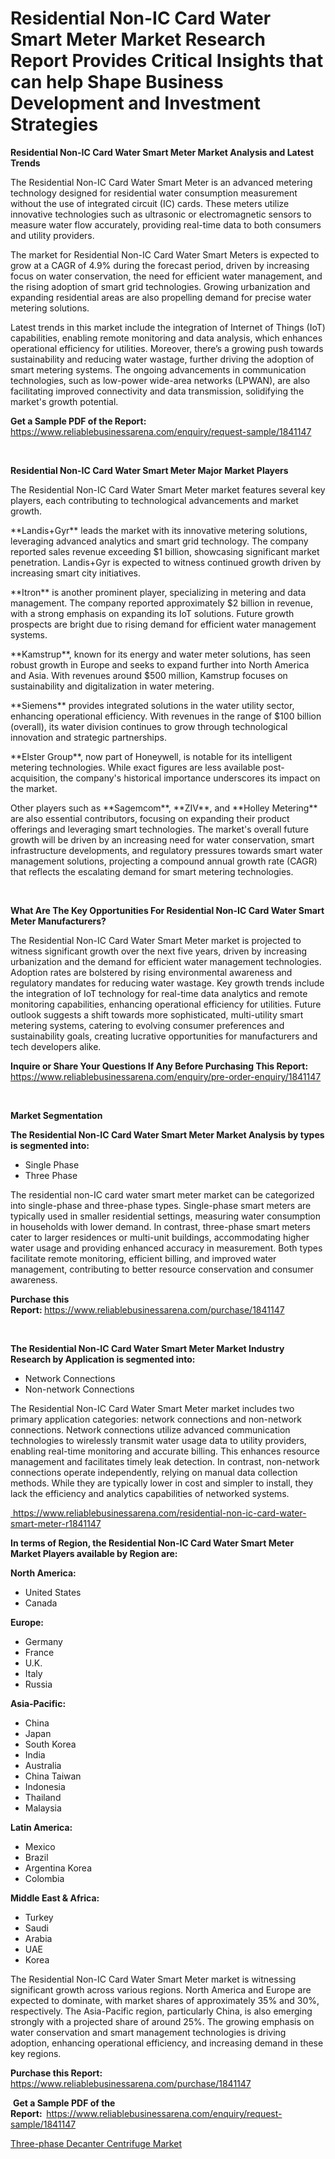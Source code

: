<p><h1>Residential Non-IC Card Water Smart Meter Market Research Report Provides Critical Insights that can help Shape Business Development and Investment Strategies</h1></p><p><strong>Residential Non-IC Card Water Smart Meter Market Analysis and Latest Trends</strong></p>
<p><p>The Residential Non-IC Card Water Smart Meter is an advanced metering technology designed for residential water consumption measurement without the use of integrated circuit (IC) cards. These meters utilize innovative technologies such as ultrasonic or electromagnetic sensors to measure water flow accurately, providing real-time data to both consumers and utility providers. </p><p>The market for Residential Non-IC Card Water Smart Meters is expected to grow at a CAGR of 4.9% during the forecast period, driven by increasing focus on water conservation, the need for efficient water management, and the rising adoption of smart grid technologies. Growing urbanization and expanding residential areas are also propelling demand for precise water metering solutions. </p><p>Latest trends in this market include the integration of Internet of Things (IoT) capabilities, enabling remote monitoring and data analysis, which enhances operational efficiency for utilities. Moreover, there’s a growing push towards sustainability and reducing water wastage, further driving the adoption of smart metering systems. The ongoing advancements in communication technologies, such as low-power wide-area networks (LPWAN), are also facilitating improved connectivity and data transmission, solidifying the market's growth potential.</p></p>
<p><strong>Get a Sample PDF of the Report:&nbsp;</strong> <a href="https://www.reliablebusinessarena.com/enquiry/request-sample/1841147?utm_campaign=3041&utm_medium=2&utm_source=Github&utm_content=ia&utm_term=12042025&utm_id=residential-non-ic-card-water-smart-meter">https://www.reliablebusinessarena.com/enquiry/request-sample/1841147</a></p>
<p>&nbsp;</p>
<p><strong>Residential Non-IC Card Water Smart Meter Major Market Players</strong></p>
<p><p>The Residential Non-IC Card Water Smart Meter market features several key players, each contributing to technological advancements and market growth. </p><p>**Landis+Gyr** leads the market with its innovative metering solutions, leveraging advanced analytics and smart grid technology. The company reported sales revenue exceeding $1 billion, showcasing significant market penetration. Landis+Gyr is expected to witness continued growth driven by increasing smart city initiatives.</p><p>**Itron** is another prominent player, specializing in metering and data management. The company reported approximately $2 billion in revenue, with a strong emphasis on expanding its IoT solutions. Future growth prospects are bright due to rising demand for efficient water management systems.</p><p>**Kamstrup**, known for its energy and water meter solutions, has seen robust growth in Europe and seeks to expand further into North America and Asia. With revenues around $500 million, Kamstrup focuses on sustainability and digitalization in water metering.</p><p>**Siemens** provides integrated solutions in the water utility sector, enhancing operational efficiency. With revenues in the range of $100 billion (overall), its water division continues to grow through technological innovation and strategic partnerships.</p><p>**Elster Group**, now part of Honeywell, is notable for its intelligent metering technologies. While exact figures are less available post-acquisition, the company's historical importance underscores its impact on the market.</p><p>Other players such as **Sagemcom**, **ZIV**, and **Holley Metering** are also essential contributors, focusing on expanding their product offerings and leveraging smart technologies. The market's overall future growth will be driven by an increasing need for water conservation, smart infrastructure developments, and regulatory pressures towards smart water management solutions, projecting a compound annual growth rate (CAGR) that reflects the escalating demand for smart metering technologies.</p></p>
<p>&nbsp;</p>
<p><strong>What Are The Key Opportunities For Residential Non-IC Card Water Smart Meter Manufacturers?</strong></p>
<p><p>The Residential Non-IC Card Water Smart Meter market is projected to witness significant growth over the next five years, driven by increasing urbanization and the demand for efficient water management technologies. Adoption rates are bolstered by rising environmental awareness and regulatory mandates for reducing water wastage. Key growth trends include the integration of IoT technology for real-time data analytics and remote monitoring capabilities, enhancing operational efficiency for utilities. Future outlook suggests a shift towards more sophisticated, multi-utility smart metering systems, catering to evolving consumer preferences and sustainability goals, creating lucrative opportunities for manufacturers and tech developers alike.</p></p>
<p><strong>Inquire or Share Your Questions If Any Before Purchasing This Report:</strong> <a href="https://www.reliablebusinessarena.com/enquiry/pre-order-enquiry/1841147?utm_campaign=3041&utm_medium=2&utm_source=Github&utm_content=ia&utm_term=12042025&utm_id=residential-non-ic-card-water-smart-meter">https://www.reliablebusinessarena.com/enquiry/pre-order-enquiry/1841147</a></p>
<p>&nbsp;</p>
<p><strong>Market Segmentation</strong></p>
<p><strong>The Residential Non-IC Card Water Smart Meter Market Analysis by types is segmented into:</strong></p>
<p><ul><li>Single Phase</li><li>Three Phase</li></ul></p>
<p><p>The residential non-IC card water smart meter market can be categorized into single-phase and three-phase types. Single-phase smart meters are typically used in smaller residential settings, measuring water consumption in households with lower demand. In contrast, three-phase smart meters cater to larger residences or multi-unit buildings, accommodating higher water usage and providing enhanced accuracy in measurement. Both types facilitate remote monitoring, efficient billing, and improved water management, contributing to better resource conservation and consumer awareness.</p></p>
<p><strong>Purchase this Report:&nbsp;</strong><a href="https://www.reliablebusinessarena.com/purchase/1841147?utm_campaign=3041&utm_medium=2&utm_source=Github&utm_content=ia&utm_term=12042025&utm_id=residential-non-ic-card-water-smart-meter">https://www.reliablebusinessarena.com/purchase/1841147</a></p>
<p>&nbsp;</p>
<p><strong>The Residential Non-IC Card Water Smart Meter Market Industry Research by Application is segmented into:</strong></p>
<p><ul><li>Network Connections</li><li>Non-network Connections</li></ul></p>
<p><p>The Residential Non-IC Card Water Smart Meter market includes two primary application categories: network connections and non-network connections. Network connections utilize advanced communication technologies to wirelessly transmit water usage data to utility providers, enabling real-time monitoring and accurate billing. This enhances resource management and facilitates timely leak detection. In contrast, non-network connections operate independently, relying on manual data collection methods. While they are typically lower in cost and simpler to install, they lack the efficiency and analytics capabilities of networked systems.</p></p>
<p><a href="https://www.reliablebusinessarena.com/residential-non-ic-card-water-smart-meter-r1841147?utm_campaign=3041&utm_medium=2&utm_source=Github&utm_content=ia&utm_term=12042025&utm_id=residential-non-ic-card-water-smart-meter">&nbsp;https://www.reliablebusinessarena.com/residential-non-ic-card-water-smart-meter-r1841147</a></p>
<p><strong>In terms of Region, the Residential Non-IC Card Water Smart Meter Market Players available by Region are:</strong></p>
<p>
    <p> <strong> North America: </strong>
        <ul>
            <li>United States</li>
            <li>Canada</li>
        </ul>
        </p> 
    <p> <strong> Europe: </strong>
        <ul>
            <li>Germany</li>
            <li>France</li>
            <li>U.K.</li>
            <li>Italy</li>
            <li>Russia</li>
        </ul>
        </p> 
    <p> <strong> Asia-Pacific: </strong>
        <ul>
            <li>China</li>
            <li>Japan</li>
            <li>South Korea</li>
            <li>India</li>
            <li>Australia</li>
            <li>China Taiwan</li>
            <li>Indonesia</li>
            <li>Thailand</li>
            <li>Malaysia</li>
        </ul>
        </p> 
    <p> <strong> Latin America: </strong>
        <ul>
            <li>Mexico</li>
            <li>Brazil</li>
            <li>Argentina Korea</li>
            <li>Colombia</li>
        </ul>
        </p> 
    <p> <strong> Middle East & Africa: </strong>
        <ul>
            <li>Turkey</li>
            <li>Saudi</li>
            <li>Arabia</li>
            <li>UAE</li>
            <li>Korea</li>
        </ul>
    </p>
    </p>
<p><p>The Residential Non-IC Card Water Smart Meter market is witnessing significant growth across various regions. North America and Europe are expected to dominate, with market shares of approximately 35% and 30%, respectively. The Asia-Pacific region, particularly China, is also emerging strongly with a projected share of around 25%. The growing emphasis on water conservation and smart management technologies is driving adoption, enhancing operational efficiency, and increasing demand in these key regions.</p></p>
<p><strong>Purchase this Report: </strong><a href="https://www.reliablebusinessarena.com/purchase/1841147?utm_campaign=3041&utm_medium=2&utm_source=Github&utm_content=ia&utm_term=12042025&utm_id=residential-non-ic-card-water-smart-meter">https://www.reliablebusinessarena.com/purchase/1841147</a></p>
<p>&nbsp;<strong>Get a Sample PDF of the Report:&nbsp;&nbsp;</strong><a href="https://www.reliablebusinessarena.com/enquiry/request-sample/1841147?utm_campaign=3041&utm_medium=2&utm_source=Github&utm_content=ia&utm_term=12042025&utm_id=residential-non-ic-card-water-smart-meter">https://www.reliablebusinessarena.com/enquiry/request-sample/1841147</a></p>
<p><strong></strong></p>
<p><p><a href="https://github.com/mathastilley812967/Market-Research-Report-List-1/blob/main/three-phase-decanter-centrifuge-market.md?utm_campaign=3041&utm_medium=2&utm_source=Github&utm_content=ia&utm_term=12042025&utm_id=residential-non-ic-card-water-smart-meter">Three-phase Decanter Centrifuge Market</a></p></p>